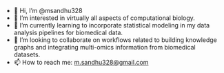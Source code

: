 - 👋 Hi, I’m @msandhu328
- 👀 I’m interested in virtually all aspects of computational biology.
- 🌱 I’m currently learning to incorporate statistical modeling in my data analysis pipelines for biomedical data.
- 💞️ I’m looking to collaborate on workflows related to building knowledge graphs and integrating multi-omics information from biomedical datasets.
- 📫 How to reach me: m.sandhu328@gmail.com

<!---
msandhu328/msandhu328 is a ✨ special ✨ repository because its `README.md` (this file) appears on your GitHub profile.
You can click the Preview link to take a look at your changes.
--->
